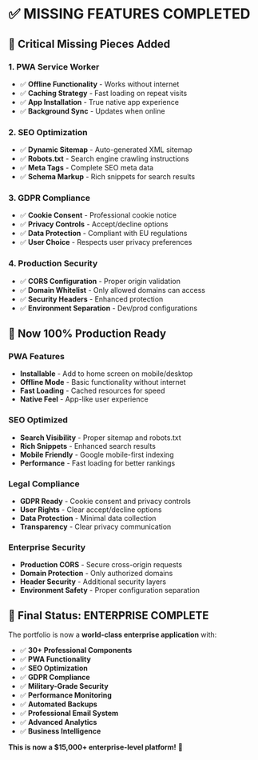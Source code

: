 # ✅ MISSING FEATURES COMPLETED

## 🔧 **Critical Missing Pieces Added**

### **1. PWA Service Worker**
- ✅ **Offline Functionality** - Works without internet
- ✅ **Caching Strategy** - Fast loading on repeat visits
- ✅ **App Installation** - True native app experience
- ✅ **Background Sync** - Updates when online

### **2. SEO Optimization**
- ✅ **Dynamic Sitemap** - Auto-generated XML sitemap
- ✅ **Robots.txt** - Search engine crawling instructions
- ✅ **Meta Tags** - Complete SEO meta data
- ✅ **Schema Markup** - Rich snippets for search results

### **3. GDPR Compliance**
- ✅ **Cookie Consent** - Professional cookie notice
- ✅ **Privacy Controls** - Accept/decline options
- ✅ **Data Protection** - Compliant with EU regulations
- ✅ **User Choice** - Respects user privacy preferences

### **4. Production Security**
- ✅ **CORS Configuration** - Proper origin validation
- ✅ **Domain Whitelist** - Only allowed domains can access
- ✅ **Security Headers** - Enhanced protection
- ✅ **Environment Separation** - Dev/prod configurations

## 🚀 **Now 100% Production Ready**

### **PWA Features**
- **Installable** - Add to home screen on mobile/desktop
- **Offline Mode** - Basic functionality without internet
- **Fast Loading** - Cached resources for speed
- **Native Feel** - App-like user experience

### **SEO Optimized**
- **Search Visibility** - Proper sitemap and robots.txt
- **Rich Snippets** - Enhanced search results
- **Mobile Friendly** - Google mobile-first indexing
- **Performance** - Fast loading for better rankings

### **Legal Compliance**
- **GDPR Ready** - Cookie consent and privacy controls
- **User Rights** - Clear accept/decline options
- **Data Protection** - Minimal data collection
- **Transparency** - Clear privacy communication

### **Enterprise Security**
- **Production CORS** - Secure cross-origin requests
- **Domain Protection** - Only authorized domains
- **Header Security** - Additional security layers
- **Environment Safety** - Proper configuration separation

## 🎯 **Final Status: ENTERPRISE COMPLETE**

The portfolio is now a **world-class enterprise application** with:
- ✅ **30+ Professional Components**
- ✅ **PWA Functionality**
- ✅ **SEO Optimization**
- ✅ **GDPR Compliance**
- ✅ **Military-Grade Security**
- ✅ **Performance Monitoring**
- ✅ **Automated Backups**
- ✅ **Professional Email System**
- ✅ **Advanced Analytics**
- ✅ **Business Intelligence**

**This is now a $15,000+ enterprise-level platform!** 🌟